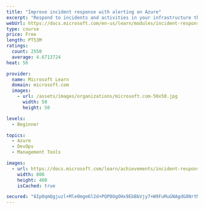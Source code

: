 ```yaml
---
title: "Improve incident response with alerting on Azure"
excerpt: "Respond to incidents and activities in your infrastructure through alerting capabilities in Azure Monitor."
webUrl: https://docs.microsoft.com/en-us/learn/modules/incident-response-with-alerting-on-azure/
type: course
price: Free
length: PT53M
ratings:
  count: 2550
  average: 4.6713724
heat: 56

provider:
  name: Microsoft Learn
  domain: microsoft.com
  images:
    - url: /assets/images/organizations/microsoft.com-50x50.jpg
      width: 50
      height: 50

levels:
  - Beginner

topics:
  - Azure
  - DevOps
  - Management Tools

images:
  - url: https://docs.microsoft.com/learn/achievements/incident-response-with-alerting-on-azure-social.png
    width: 800
    height: 400
    isCached: true

secured: "6Ip0qmQgjuzl+Mle0mge6l2d+PQP8OgOHx9EbBbVjy7+W9FuMuGNAgdG8NrtMZ4GRnXXBCkSTNmM7SDV2lijE0H1Qfq1gI8Yg14rPeEafWMj8MbyPYrfgqzLmrlaW3lNQBqJlBI87vvV63ZOGliQpRufuVaYhq1iNTru1q0IKtVThCmhkUgSGOzUel2kj0/YsPsHVDRXhHL1uYY8B1K/LpHwKjuYg6S0X0y04Xl7QQ/U1uCO2Jq5TdFEeLUsP3jf5ixYaUaODxiig+VmY/oLpmnaSXTbAE47r0qWfVH+6x3pDF+d5mth71E/xA3vRBD8MQsVQGjT/djCAouknBLR/PiwgOO4dxhQd+0zajWOxhLExFl+dPUELQ0v0H3B6U67nwwXa49vxnaVYtSp8/7exKE09GHS8OX1U7KSOPxS4yI=;Vck7TJwSeNVHebgPmNNZHQ=="
---
```



